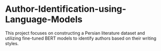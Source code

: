 # Author-Identification-using-Language-Models
This project focuses on constructing a Persian literature dataset and utilizing fine-tuned BERT models to identify authors based on their writing styles.
